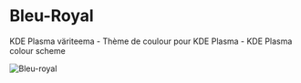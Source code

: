 # Bleu-Royal

KDE Plasma väriteema - Thème de coulour pour KDE Plasma - KDE Plasma colour scheme



![Bleu-royal](https://user-images.githubusercontent.com/73434605/165279185-e524b3aa-28b3-4ee0-a4eb-d75e7d35df7c.png)
